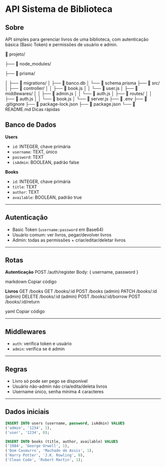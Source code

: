 # API Sistema de Biblioteca

## Sobre
API simples para gerenciar livros de uma biblioteca, com autenticação básica (Basic Token) e permissões de usuário e admin.


📁 projeto/

├── 📁 node_modules/

├── 📁 prisma/

│   ├── 📁 migrations/
│   ├── 📄 banco.db
│   └── 📄 schema.prisma
├── 📁 src/
│   ├── 📁 controller/
│   │   ├── 📄 book.js
│   │   └── 📄 user.js
│   ├── 📁 middlewares/
│   │   ├── 📄 admin.js
│   │   └── 📄 auth.js
│   ├── 📁 routes/
│   │   ├── 📄 auth.js
│   │   └── 📄 book.js
│   └── 📄 server.js
├── 📄 .env
├── 📄 .gitignore
├── 📄 package-lock.json
├── 📄 package.json
└── 📄 README.md
Dicas rápidas
## Banco de Dados

**Users**
- `id`: INTEGER, chave primária  
- `username`: TEXT, único  
- `password`: TEXT  
- `isAdmin`: BOOLEAN, padrão false  

**Books**
- `id`: INTEGER, chave primária  
- `title`: TEXT  
- `author`: TEXT  
- `available`: BOOLEAN, padrão true  

---

## Autenticação
- Basic Token (`username:password` em Base64)  
- Usuário comum: ver livros, pegar/devolver livros  
- Admin: todas as permissões + criar/editar/deletar livros  

---

## Rotas

**Autenticação**
POST /auth/register
Body: { username, password }

markdown
Copiar código

**Livros**
GET /books
GET /books/:id
POST /books (admin)
PATCH /books/:id (admin)
DELETE /books/:id (admin)
POST /books/:id/borrow
POST /books/:id/return

yaml
Copiar código

---

## Middlewares
- `auth`: verifica token e usuário  
- `admin`: verifica se é admin  

---

## Regras
- Livro só pode ser pego se disponível  
- Usuário não-admin não cria/edita/deleta livros  
- Username único, senha mínima 4 caracteres  

---

## Dados iniciais
```sql
INSERT INTO users (username, password, isAdmin) VALUES 
('admin', '1234', 1),
('user', '1234', 0);

INSERT INTO books (title, author, available) VALUES 
('1984', 'George Orwell', 1),
('Dom Casmurro', 'Machado de Assis', 1),
('Harry Potter', 'J.K. Rowling', 0),
('Clean Code', 'Robert Martin', 1);
